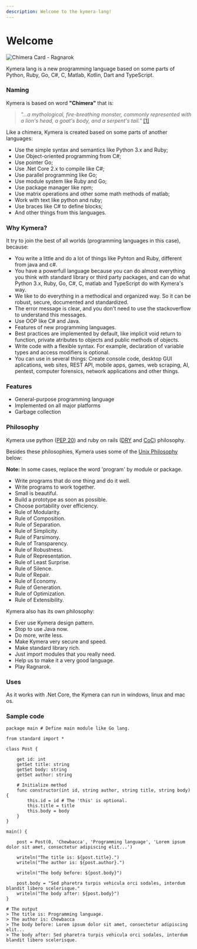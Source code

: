 ```yaml
---
description: Welcome to the kymera-lang!
---
```


# Welcome

![Chimera Card - Ragnarok](https://camo.githubusercontent.com/3df75fc4d185864d6b8f782d418f2f9a9afc8860/68747470733a2f2f7669676e65747465312e77696b69612e6e6f636f6f6b69652e6e65742f7261676e61726f6b383831322f696d616765732f362f36342f4368696d657261436172642e706e672f7265766973696f6e2f6c61746573743f63623d3230313330323139303030343334)

Kymera lang is a new programming language based on some parts of Python, Ruby, Go, C\#, C, Matlab, Kotlin, Dart and TypeScript.

### Naming

 Kymera is based on word **"Chimera"** that is:

> _"...a mythological, fire-breathing monster, commonly represented with a lion's head, a goat's body, and a serpent's tail."_ [\[1\]](http://www.dictionary.com/browse/chimera)

 Like a chimera, Kymera is created based on some parts of another languages:

* Use the simple syntax and semantics like Python 3.x and Ruby;
* Use Object-oriented programming from C\#;
* Use pointer Go;
* Use .Net Core 2.x to compile like C\#;
* Use parallel programming like Go;
* Use module system like Ruby and Go;
* Use package manager like npm;
* Use matrix operations and other some math methods of matlab;
* Work with text like python and ruby;
* Use braces like C\# to define blocks;
* And other things from this languages.

### Why Kymera?

 It try to join the best of all worlds \(programming languages in this case\), because:

* You write a little and do a lot of things like Pyhton and Ruby, different from java and c\#.
* You have a powerfull language because you can do almost everything you think with standard library or third party packages, and can do what Python 3.x, Ruby, Go, C\#, C, matlab and TypeScript do with Kymera's way.
* We like to do everything in a methodical and organized way. So it can be robust, secure, documented and standardized.
* The error message is clear, and you don't need to use the stackoverflow to understand this messages.
* Use OOP like C\# and Java.
* Features of new programming languages.
* Best practices are implemented by default, like implicit void return to function, private atributes to objects and public methods of objects.
* Write code with a flexible syntax. For example, declaration of variable types and access modifiers is optional.
* You can use in several things: Create console code, desktop GUI aplications, web sites, REST API, mobile apps, games, web scraping, AI, pentest, computer forensics, network applications and other things.

### Features

* General-purpose programming language
* Implemented on all major platforms
* Garbage collection

### Philosophy

Kymera use python \([PEP 20](https://en.wikipedia.org/wiki/Zen_of_Python)\) and ruby on rails \([DRY](https://en.wikipedia.org/wiki/Don%27t_repeat_yourself) and [CoC](https://en.wikipedia.org/wiki/Convention_over_configuration)\) philosophy.

Besides these philosophies, Kymera uses some of the [Unix Philosophy](https://en.wikipedia.org/wiki/Unix_philosophy) below:

**Note:** In some cases, replace the word 'program' by module or package.

* Write programs that do one thing and do it well.
* Write programs to work together.
* Small is beautiful.
* Build a prototype as soon as possible.
* Choose portability over efficiency.
* Rule of Modularity.
* Rule of Composition.
* Rule of Separation.
* Rule of Simplicity.
* Rule of Parsimony.
* Rule of Transparency.
* Rule of Robustness.
* Rule of Representation.
* Rule of Least Surprise.
* Rule of Silence.
* Rule of Repair.
* Rule of Economy.
* Rule of Generation.
* Rule of Optimization.
* Rule of Extensibility.

Kymera also has its own philosophy:

* Ever use Kymera design pattern.
* Stop to use Java now.
* Do more, write less.
* Make Kymera very secure and speed.
* Make standard library rich.
* Just import modules that you really need.
* Help us to make it a very good language.
* Play Ragnarok.

### Uses

 As it works with .Net Core, the Kymera can run in windows, linux and mac os.

### Sample code

```text
package main # Define main module like Go lang.

from standard import *

class Post {

    get id: int
    getSet title: string
    getSet body: string
    getSet author: string

    # Initialize method
    func constructor(int id, string author, string title, string body){
        this.id = id # The 'this' is optional.
        this.title = title
        this.body = body
    }
}

main() {

    post = Post(0, 'Chewbacca', 'Programming language', 'Lorem ipsum dolor sit amet, consectetur adipiscing elit...')

    writeln("The title is: ${post.title}.")
    writeln("The author is: ${post.author}.")

    writeln("The body before: ${post.body}")

    post.body = "Sed pharetra turpis vehicula orci sodales, interdum blandit libero scelerisque."
    writeln("The body after: ${post.body}")
}

# The output
> The title is: Programming language.
> The author is: Chewbacca
> The body before: Lorem ipsum dolor sit amet, consectetur adipiscing elit...
> The body after: Sed pharetra turpis vehicula orci sodales, interdum blandit libero scelerisque.
```




